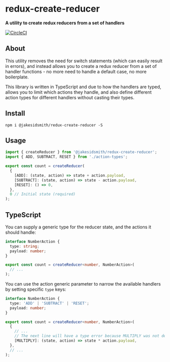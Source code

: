 # redux-create-reducer

**A utility to create redux reducers from a set of handlers**

[![CircleCI](https://circleci.com/gh/JakeSidSmith/redux-create-reducer.svg?style=svg)](https://circleci.com/gh/JakeSidSmith/redux-create-reducer)

## About

This utility removes the need for switch statements (which can easily result in errors), and instead allows you to create a redux reducer from a set of handler functions - no more need to handle a default case, no more boilerplate.

This library is written in TypeScript and due to how the handlers are typed, allows you to limit which actions they handle, and also define different action types for different handlers without casting their types.

## Install

```shell
npm i @jakesidsmith/redux-create-reducer -S
```

## Usage

```js
import { createReducer } from '@jakesidsmith/redux-create-reducer';
import { ADD, SUBTRACT, RESET } from './action-types';

export const count = createReducer(
  {
    [ADD]: (state, action) => state + action.payload,
    [SUBTRACT]: (state, action) => state - action.payload,
    [RESET]: () => 0,
  },
  0 // Initial state (required)
);
```

## TypeScript

You can supply a generic type for the reducer state, and the actions it should handle:

```ts
interface NumberAction {
  type: string;
  payload: number;
}

export const count = createReducer<number, NumberAction>(
  // ...
);
```

You can use the action generic parameter to narrow the available handlers by setting specific `type` keys:

```ts
interface NumberAction {
  type: 'ADD' | 'SUBTRACT' | 'RESET';
  payload: number;
}

export const count = createReducer<number, NumberAction>(
  {
    // ...
    // The next line will have a type error because MULTIPLY was not defined in our type interface
    [MULTIPLY]: (state, action) => state * action.payload,
  },
  // ...
);
```
